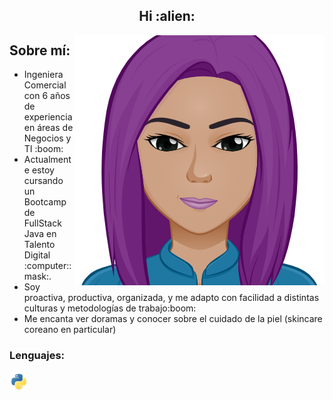 
<h2 align="center">Hi :alien: </h2>

<img src="https://github.com/tcarrizoa/tcarrizoa/blob/main/myAvatar.png" align="right">


## Sobre mí:

<ul>
  <li>Ingeniera Comercial con 6 años de experiencia en áreas de Negocios y TI :boom:</li>
  <li>Actualmente estoy cursando un Bootcamp de FullStack Java en Talento Digital :computer::mask:.</li>
  <li>Soy proactiva, productiva, organizada, y me adapto con facilidad a distintas culturas y metodologías de trabajo:boom:</li>
  <li>Me encanta ver doramas y conocer sobre el cuidado de la piel (skincare coreano en particular)</li>
</ul>

<h3 align="left">Lenguajes:</h3>
<p align="left">

<th> <a href="https://www.python.org" target="_blank"> <img src="https://raw.githubusercontent.com/devicons/devicon/master/icons/python/python-original.svg" alt="python" width="30" height="30"/></a>

